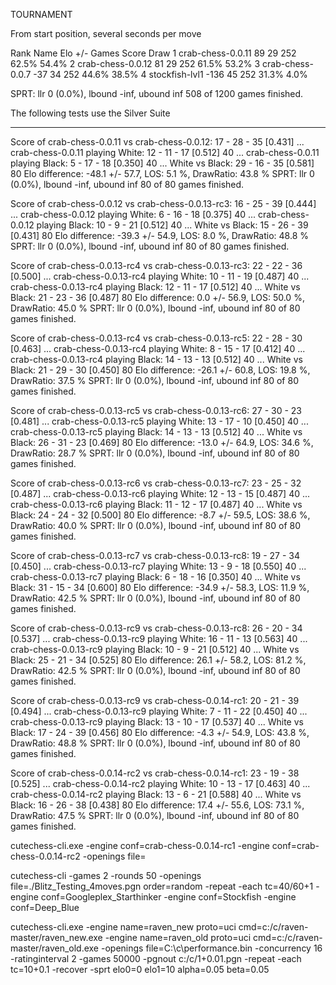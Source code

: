 TOURNAMENT


From start position, several seconds per move

Rank Name                          Elo     +/-   Games   Score    Draw 
   1 crab-chess-0.0.11              89      29     252   62.5%   54.4% 
   2 crab-chess-0.0.12              81      29     252   61.5%   53.2% 
   3 crab-chess-0.0.7              -37      34     252   44.6%   38.5% 
   4 stockfish-lvl1               -136      45     252   31.3%    4.0% 

SPRT: llr 0 (0.0%), lbound -inf, ubound inf
508 of 1200 games finished.



The following tests use the Silver Suite
________

Score of crab-chess-0.0.11 vs crab-chess-0.0.12: 17 - 28 - 35 [0.431]
...      crab-chess-0.0.11 playing White: 12 - 11 - 17  [0.512] 40
...      crab-chess-0.0.11 playing Black: 5 - 17 - 18  [0.350] 40
...      White vs Black: 29 - 16 - 35  [0.581] 80
Elo difference: -48.1 +/- 57.7, LOS: 5.1 %, DrawRatio: 43.8 %
SPRT: llr 0 (0.0%), lbound -inf, ubound inf
80 of 80 games finished.





Score of crab-chess-0.0.12 vs crab-chess-0.0.13-rc3: 16 - 25 - 39 [0.444]
...      crab-chess-0.0.12 playing White: 6 - 16 - 18  [0.375] 40
...      crab-chess-0.0.12 playing Black: 10 - 9 - 21  [0.512] 40
...      White vs Black: 15 - 26 - 39  [0.431] 80
Elo difference: -39.3 +/- 54.9, LOS: 8.0 %, DrawRatio: 48.8 %
SPRT: llr 0 (0.0%), lbound -inf, ubound inf
80 of 80 games finished.






Score of crab-chess-0.0.13-rc4 vs crab-chess-0.0.13-rc3: 22 - 22 - 36 [0.500]
...      crab-chess-0.0.13-rc4 playing White: 10 - 11 - 19  [0.487] 40
...      crab-chess-0.0.13-rc4 playing Black: 12 - 11 - 17  [0.512] 40
...      White vs Black: 21 - 23 - 36  [0.487] 80
Elo difference: 0.0 +/- 56.9, LOS: 50.0 %, DrawRatio: 45.0 %
SPRT: llr 0 (0.0%), lbound -inf, ubound inf
80 of 80 games finished.




Score of crab-chess-0.0.13-rc4 vs crab-chess-0.0.13-rc5: 22 - 28 - 30 [0.463]
...      crab-chess-0.0.13-rc4 playing White: 8 - 15 - 17  [0.412] 40
...      crab-chess-0.0.13-rc4 playing Black: 14 - 13 - 13  [0.512] 40
...      White vs Black: 21 - 29 - 30  [0.450] 80
Elo difference: -26.1 +/- 60.8, LOS: 19.8 %, DrawRatio: 37.5 %
SPRT: llr 0 (0.0%), lbound -inf, ubound inf
80 of 80 games finished.




Score of crab-chess-0.0.13-rc5 vs crab-chess-0.0.13-rc6: 27 - 30 - 23 [0.481]
...      crab-chess-0.0.13-rc5 playing White: 13 - 17 - 10  [0.450] 40
...      crab-chess-0.0.13-rc5 playing Black: 14 - 13 - 13  [0.512] 40
...      White vs Black: 26 - 31 - 23  [0.469] 80
Elo difference: -13.0 +/- 64.9, LOS: 34.6 %, DrawRatio: 28.7 %
SPRT: llr 0 (0.0%), lbound -inf, ubound inf
80 of 80 games finished.



Score of crab-chess-0.0.13-rc6 vs crab-chess-0.0.13-rc7: 23 - 25 - 32 [0.487]
...      crab-chess-0.0.13-rc6 playing White: 12 - 13 - 15  [0.487] 40
...      crab-chess-0.0.13-rc6 playing Black: 11 - 12 - 17  [0.487] 40
...      White vs Black: 24 - 24 - 32  [0.500] 80
Elo difference: -8.7 +/- 59.5, LOS: 38.6 %, DrawRatio: 40.0 %
SPRT: llr 0 (0.0%), lbound -inf, ubound inf
80 of 80 games finished.


Score of crab-chess-0.0.13-rc7 vs crab-chess-0.0.13-rc8: 19 - 27 - 34 [0.450]
...      crab-chess-0.0.13-rc7 playing White: 13 - 9 - 18  [0.550] 40
...      crab-chess-0.0.13-rc7 playing Black: 6 - 18 - 16  [0.350] 40
...      White vs Black: 31 - 15 - 34  [0.600] 80
Elo difference: -34.9 +/- 58.3, LOS: 11.9 %, DrawRatio: 42.5 %
SPRT: llr 0 (0.0%), lbound -inf, ubound inf
80 of 80 games finished.


Score of crab-chess-0.0.13-rc9 vs crab-chess-0.0.13-rc8: 26 - 20 - 34 [0.537]
...      crab-chess-0.0.13-rc9 playing White: 16 - 11 - 13  [0.563] 40
...      crab-chess-0.0.13-rc9 playing Black: 10 - 9 - 21  [0.512] 40
...      White vs Black: 25 - 21 - 34  [0.525] 80
Elo difference: 26.1 +/- 58.2, LOS: 81.2 %, DrawRatio: 42.5 %
SPRT: llr 0 (0.0%), lbound -inf, ubound inf
80 of 80 games finished.


Score of crab-chess-0.0.13-rc9 vs crab-chess-0.0.14-rc1: 20 - 21 - 39 [0.494]
...      crab-chess-0.0.13-rc9 playing White: 7 - 11 - 22  [0.450] 40
...      crab-chess-0.0.13-rc9 playing Black: 13 - 10 - 17  [0.537] 40
...      White vs Black: 17 - 24 - 39  [0.456] 80
Elo difference: -4.3 +/- 54.9, LOS: 43.8 %, DrawRatio: 48.8 %
SPRT: llr 0 (0.0%), lbound -inf, ubound inf
80 of 80 games finished.


Score of crab-chess-0.0.14-rc2 vs crab-chess-0.0.14-rc1: 23 - 19 - 38 [0.525]
...      crab-chess-0.0.14-rc2 playing White: 10 - 13 - 17  [0.463] 40
...      crab-chess-0.0.14-rc2 playing Black: 13 - 6 - 21  [0.588] 40
...      White vs Black: 16 - 26 - 38  [0.438] 80
Elo difference: 17.4 +/- 55.6, LOS: 73.1 %, DrawRatio: 47.5 %
SPRT: llr 0 (0.0%), lbound -inf, ubound inf
80 of 80 games finished.






cutechess-cli.exe -engine conf=crab-chess-0.0.14-rc1 -engine conf=crab-chess-0.0.14-rc2 -openings file=

cutechess-cli -games 2 -rounds 50 -openings file=./Blitz_Testing_4moves.pgn order=random -repeat -each tc=40/60+1 -engine conf=Googleplex_Starthinker -engine conf=Stockfish -engine conf=Deep_Blue

cutechess-cli.exe -engine name=raven_new proto=uci cmd=c:/c/raven-master/raven_new.exe -engine name=raven_old proto=uci cmd=c:/c/raven-master/raven_old.exe -openings file=C:\c\performance.bin -concurrency 16 -ratinginterval 2 -games 50000 -pgnout c:/c/1+0.01.pgn -repeat -each tc=10+0.1 -recover -sprt elo0=0 elo1=10 alpha=0.05 beta=0.05

